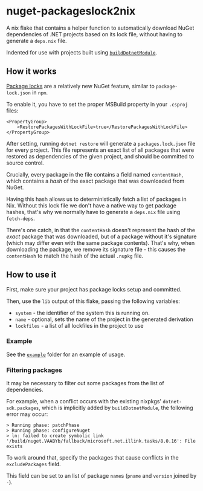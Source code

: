 # nuget-packageslock2nix

A nix flake that contains a helper function to automatically
download NuGet dependencies of .NET projects based on its lock file,
without having to generate a `deps.nix` file.

Indented for use with projects built using [`buildDotnetModule`](https://nixos.org/manual/nixpkgs/stable/#dotnet).

## How it works

[Package locks](https://devblogs.microsoft.com/nuget/enable-repeatable-package-restores-using-a-lock-file/) are
a relatively new NuGet feature, similar to `package-lock.json` in `npm`.

To enable it, you have to set the proper MSBuild property in your `.csproj` files:

```csproj
<PropertyGroup>
    <RestorePackagesWithLockFile>true</RestorePackagesWithLockFile>
</PropertyGroup>
```

After setting, running `dotnet restore` will generate a `packages.lock.json` file for
every project. This file represents an exact list of all packages that were restored as
dependencies of the given project, and should be committed to source control.

Crucially, every package in the file contains a field named `contentHash`, which contains a
_hash_ of the exact package that was downloaded from NuGet.

Having this hash allows us to deterministically fetch a list of packages in Nix.
Without this lock file we don't have a native way to get package hashes, that's why
we normally have to generate a `deps.nix` file using `fetch-deps`.

There's one catch, in that the `contentHash` doesn't represent the hash of the _exact_ package
that was downloaded, but of a package without it's signature (which may differ even with the same package
contents). That's why, when downloading the package, we remove its signature file - this causes
the `contentHash` to match the hash of the actual `.nupkg` file.

## How to use it

First, make sure your project has package locks setup and committed.

Then, use the `lib` output of this flake, passing the following variables:

- `system` - the identifier of the system this is running on.
- `name` - optional, sets the name of the project in the generated derivation
- `lockfiles` - a list of all lockfiles in the project to use

### Example

See the [`example`](./example) folder for an example of usage.

### Filtering packages

It may be necessary to filter out some packages from the list of dependencies.

For example, when a conflict occurs with the existing nixpkgs' `dotnet-sdk.packages`,
which is implicitly added by `buildDotnetModule`, the following error may occur:

```
> Running phase: patchPhase
> Running phase: configureNuget
> ln: failed to create symbolic link '/build/nuget.VAABYb/fallback/microsoft.net.illink.tasks/8.0.16': File exists
```

To work around that, specify the packages that cause conflicts in the `excludePackages` field.

This field can be set to an list of package `name`s (`pname` and `version` joined by `-`).
